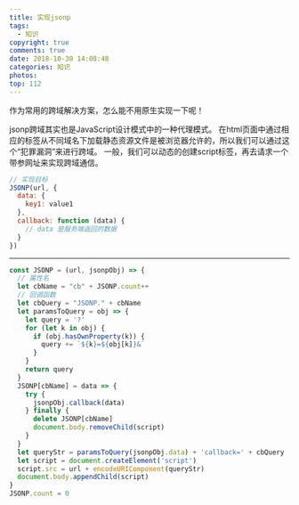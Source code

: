 ```yaml
---
title: 实现jsonp
tags:
  - 知识
copyright: true
comments: true
date: 2018-10-30 14:08:48
categories: 知识
photos:
top: 112
---
```


作为常用的跨域解决方案，怎么能不用原生实现一下呢！

jsonp跨域其实也是JavaScript设计模式中的一种代理模式。
在html页面中通过相应的标签从不同域名下加载静态资源文件是被浏览器允许的，所以我们可以通过这个“犯罪漏洞”来进行跨域。
一般，我们可以动态的创建script标签，再去请求一个带参网址来实现跨域通信。

```javascript
// 实现目标
JSONP(url, {
  data: {
    key1: value1
  },
  callback: function (data) {
    // data 是服务端返回的数据
  }
})
```

--- 
<!-- more -->

```javascript
const JSONP = (url, jsonpObj) => {
  // 属性名 
  let cbName = "cb" + JSONP.count++
  // 回调函数 
  let cbQuery = "JSONP." + cbName
  let paramsToQuery = obj => {
    let query = '?'
    for (let k in obj) {
      if (obj.hasOwnProperty(k)) {
        query += `${k}=${obj[k]}&`
      }      
    }
    return query
  }
  JSONP[cbName] = data => {
    try {
      jsonpObj.callback(data)
    } finally {
      delete JSONP[cbName]
      document.body.removeChild(script)
    }   
  }
  let queryStr = paramsToQuery(jsonpObj.data) + 'callback=' + cbQuery
  let script = document.createElement('script')
  script.src = url + encodeURIComponent(queryStr)
  document.body.appendChild(script)
}
JSONP.count = 0
```